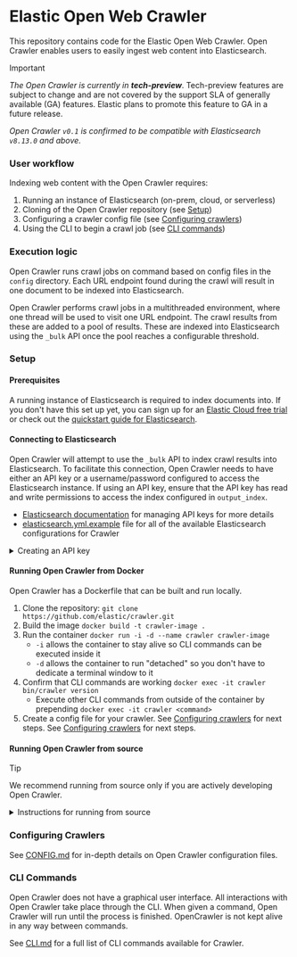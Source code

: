 # Elastic Open Web Crawler

This repository contains code for the Elastic Open Web Crawler.
Open Crawler enables users to easily ingest web content into Elasticsearch.

> [!IMPORTANT]
> _The Open Crawler is currently in **tech-preview**_.
Tech-preview features are subject to change and are not covered by the support SLA of generally available (GA) features.
Elastic plans to promote this feature to GA in a future release.

_Open Crawler `v0.1` is confirmed to be compatible with Elasticsearch `v8.13.0` and above._

### User workflow

Indexing web content with the Open Crawler requires:

1. Running an instance of Elasticsearch (on-prem, cloud, or serverless)
2. Cloning of the Open Crawler repository (see [Setup](#setup))
3. Configuring a crawler config file (see [Configuring crawlers](#configuring-crawlers))
4. Using the CLI to begin a crawl job (see [CLI commands](#cli-commands))

### Execution logic

Open Crawler runs crawl jobs on command based on config files in the `config` directory.
Each URL endpoint found during the crawl will result in one document to be indexed into Elasticsearch.

Open Crawler performs crawl jobs in a multithreaded environment, where one thread will be used to visit one URL endpoint.
The crawl results from these are added to a pool of results.
These are indexed into Elasticsearch using the `_bulk` API once the pool reaches a configurable threshold.

### Setup

#### Prerequisites

A running instance of Elasticsearch is required to index documents into.
If you don't have this set up yet, you can sign up for an [Elastic Cloud free trial](https://www.elastic.co/cloud/cloud-trial-overview) or check out the [quickstart guide for Elasticsearch](https://www.elastic.co/guide/en/elasticsearch/reference/master/quickstart.html).

#### Connecting to Elasticsearch

Open Crawler will attempt to use the `_bulk` API to index crawl results into Elasticsearch.
To facilitate this connection, Open Crawler needs to have either an API key or a username/password configured to access the Elasticsearch instance.
If using an API key, ensure that the API key has read and write permissions to access the index configured in `output_index`.

- [Elasticsearch documentation](https://www.elastic.co/guide/en/elasticsearch/reference/current/security-api-create-api-key.html) for managing API keys for more details
- [elasticsearch.yml.example](config/elasticsearch.yml.example) file for all of the available Elasticsearch configurations for Crawler

<details>
  <summary>Creating an API key</summary>
  Here is an example of creating an API key with minimal permissions for Open Crawler.
  This will return a JSON with an `encoded` key.
  The value of `encoded` is what Open Crawler can use in its configuration.

  ```bash
  POST /_security/api_key
  {
    "name": "my-api-key",
    "role_descriptors": { 
      "my-crawler-role": {
        "cluster": ["all"],
        "indices": [
          {
            "names": ["my-crawler-index-name"],
            "privileges": ["all"]
          }
        ]
      }
    },
    "metadata": {
      "application": "my-crawler"
    }
  }
  ```
</details>



#### Running Open Crawler from Docker

Open Crawler has a Dockerfile that can be built and run locally.

1. Clone the repository: `git clone https://github.com/elastic/crawler.git`
2. Build the image `docker build -t crawler-image .`
3. Run the container `docker run -i -d --name crawler crawler-image`
   - `-i` allows the container to stay alive so CLI commands can be executed inside it
   - `-d` allows the container to run "detached" so you don't have to dedicate a terminal window to it
4. Confirm that CLI commands are working `docker exec -it crawler bin/crawler version`
   - Execute other CLI commands from outside of the container by prepending `docker exec -it crawler <command>`
5. Create a config file for your crawler. See [Configuring crawlers](#configuring-crawlers) for next steps. See [Configuring crawlers](#configuring-crawlers) for next steps.

#### Running Open Crawler from source

> [!TIP]
> We recommend running from source only if you are actively developing Open Crawler.

<details>
  <summary>Instructions for running from source</summary>
  ℹ️ Open Crawler uses both JRuby and Java.
  We recommend using version managers for both.
  When developing Open Crawler we use <b>rbenv</b> and <b>jenv</b>.
  There are instructions for setting up these env managers here:

  - [Official documentation for installing jenv](https://www.jenv.be/)
  - [Official documentation for installing rbenv](https://github.com/rbenv/rbenv?tab=readme-ov-file#installation)

  1. Clone the repository: `git clone https://github.com/elastic/crawler.git`
  2. Go to the root of the Open Crawler directory and check the expected Java and Ruby versions are being used:
      ```bash
      # should output the same version as `.ruby-version`
      $ ruby --version

      # should output the same version as `.java-version`
      $ java --version
      ```

  3. If the versions seem correct, you can install dependencies:
      ```bash
      $ make install
      ```

     You can also use the env variable `CRAWLER_MANAGE_ENV` to have the install script automatically check whether `rbenv` and `jenv` are installed, and that the correct versions are running on both:
     Doing this requires that you use both `rbenv` and `jenv` in your local setup.

      ```bash
      $ CRAWLER_MANAGE_ENV=true make install
      ```
</details>

### Configuring Crawlers

See [CONFIG.md](docs/CONFIG.md) for in-depth details on Open Crawler configuration files.

### CLI Commands

Open Crawler does not have a graphical user interface.
All interactions with Open Crawler take place through the CLI.
When given a command, Open Crawler will run until the process is finished.
OpenCrawler is not kept alive in any way between commands.

See [CLI.md](docs/CLI.md) for a full list of CLI commands available for Crawler.
